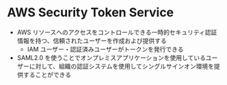# AWS Security Token Service

- AWS リソースへのアクセスをコントロールできる一時的セキュリティ認証情報を持つ、信頼されたユーザーを作成および提供する
  - IAM ユーザー・認証済みユーザーがトークンを発行できる
- SAML2.0 を使うことでオンプレミスアプリケーションを使用しているユーザーに対して、組織の認証システムを使用してシングルサインオン環境を提供することができる
